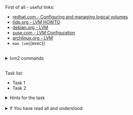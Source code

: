 First of all - useful links:

- [redhat.com - Configuring and managing logical volumes](https://access.redhat.com/documentation/en-us/red_hat_enterprise_linux/9/html/configuring_and_managing_logical_volumes/index)
- [tldp.org - LVM HOWTO](https://tldp.org/HOWTO/LVM-HOWTO/)
- [debian.org - LVM](https://wiki.debian.org/LVM)
- [suse.com - LVM Configuration](https://documentation.suse.com/sles/15-SP1/html/SLES-all/cha-lvm.html)
- [archlinux.org - LVM](https://wiki.archlinux.org/title/LVM) 
- `man lvm`{{exec}}
<br>
<details><summary>lvm2 commands</summary>
<pre>
  <strong>pvchange</strong>      Change attributes of a Physical Volume.
  <strong>pvck</strong>          Check Physical Volume metadata.
  <strong>pvcreate</strong>      Initialize a disk or partition for use by LVM.
  <strong>pvdisplay</strong>     Display attributes of a Physical Volume.
  <strong>pvmove</strong>        Move Physical Extents.
  <strong>pvremove</strong>      Remove a Physical Volume.
  <strong>pvresize</strong>      Resize a disk or partition in use by LVM2.
  <strong>pvs</strong>           Report information about Physical Volumes.
  <strong>pvscan</strong>        Scan all disks for Physical Volumes.
  <br>
  <strong>vgcfgbackup</strong>   Backup Volume Group descriptor area.
  <strong>vgcfgrestore</strong>  Restore Volume Group descriptor area.
  <strong>vgchange</strong>      Change attributes of a Volume Group.
  <strong>vgck</strong>          Check Volume Group metadata.
  <strong>vgconvert</strong>     Convert Volume Group metadata format.
  <strong>vgcreate</strong>      Create a Volume Group.
  <strong>vgdisplay</strong>     Display attributes of Volume Groups.
  <strong>vgexport</strong>      Make volume Groups unknown to the system.
  <strong>vgextend</strong>      Add Physical Volumes to a Volume Group.
  <strong>vgimport</strong>      Make exported Volume Groups known to the system.
  <strong>vgimportclone</strong> Import  and  rename  duplicated  Volume Group (e.g. a hardware snapshot).
  <strong>vgmerge</strong>       Merge two Volume Groups.
  <strong>vgmknodes</strong>     Recreate Volume Group directory  and  Logical  Volume  specialfiles
  <strong>vgreduce</strong>      Reduce  a  Volume  Group by removing one or more Physical Volumes.
  <strong>vgremove</strong>      Remove a Volume Group.
  <strong>vgrename</strong>      Rename a Volume Group.
  <strong>vgs</strong>           Report information about Volume Groups.
  <strong>vgscan</strong>        Scan all disks for Volume Groups and rebuild caches.
  <strong>vgsplit</strong>       Split a Volume Group into two, moving any logical volumes from one Volume Group to another by moving entire Physical Volumes.
  <br>
  <strong>lvchange</strong>      Change attributes of a Logical Volume.
  <strong>lvconvert</strong>     Convert a Logical Volume from linear to mirror or snapshot.
  <strong>lvcreate</strong>      Create a Logical Volume in an existing Volume Group.
  <strong>lvdisplay</strong>     Display attributes of a Logical Volume.
  <strong>lvextend</strong>      Extend the size of a Logical Volume.
  <strong>lvmconfig</strong>     Display    the   configuration   information   after   loading lvm.conf(5) and any other configuration files.
  <strong>lvmdiskscan</strong>   Scan for all devices visible to LVM2.
  <strong>lvmdump</strong>       Create lvm2 information dumps for diagnostic purposes.
  <strong>lvreduce</strong>      Reduce the size of a Logical Volume.
  <strong>lvremove</strong>      Remove a Logical Volume.
  <strong>lvrename</strong>      Rename a Logical Volume.
  <strong>lvresize</strong>      Resize a Logical Volume.
  <strong>lvs</strong>           Report information about Logical Volumes.
  <strong>lvscan</strong>        Scan (all disks) for Logical Volumes.
</pre>
</details>
<br>

Task list:
- Task 1
- Task 2

<details><summary>Hints for the task</summary>
<pre>
<strong>Task 1:</strong>
  $ cmd1
  $ echo ${string:7:3}
<br>
<strong>Task 2:</strong>
  $ echo ${#string}
  $ string=
</pre>
</details>
<br>
<details><summary>If You have read all and understood</summary>
<pre>
`touch IReadAllAndUndnderstood`{{exec}}
</pre>
